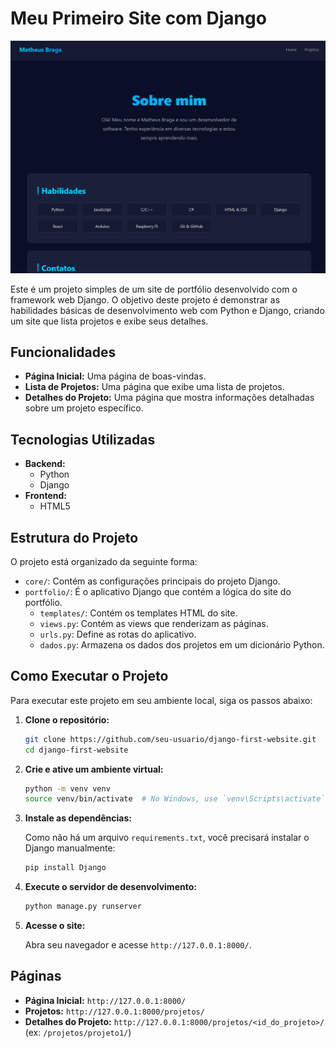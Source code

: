 # Meu Primeiro Site com Django

![Demo do Projeto](django-first-website.png)

Este é um projeto simples de um site de portfólio desenvolvido com o framework web Django. O objetivo deste projeto é demonstrar as habilidades básicas de desenvolvimento web com Python e Django, criando um site que lista projetos e exibe seus detalhes.

## Funcionalidades

*   **Página Inicial:** Uma página de boas-vindas.
*   **Lista de Projetos:** Uma página que exibe uma lista de projetos.
*   **Detalhes do Projeto:** Uma página que mostra informações detalhadas sobre um projeto específico.

## Tecnologias Utilizadas

*   **Backend:**
    *   Python
    *   Django
*   **Frontend:**
    *   HTML5

## Estrutura do Projeto

O projeto está organizado da seguinte forma:

*   `core/`: Contém as configurações principais do projeto Django.
*   `portfolio/`: É o aplicativo Django que contém a lógica do site do portfólio.
    *   `templates/`: Contém os templates HTML do site.
    *   `views.py`: Contém as views que renderizam as páginas.
    *   `urls.py`: Define as rotas do aplicativo.
    *   `dados.py`: Armazena os dados dos projetos em um dicionário Python.

## Como Executar o Projeto

Para executar este projeto em seu ambiente local, siga os passos abaixo:

1.  **Clone o repositório:**

    ```bash
    git clone https://github.com/seu-usuario/django-first-website.git
    cd django-first-website
    ```

2.  **Crie e ative um ambiente virtual:**

    ```bash
    python -m venv venv
    source venv/bin/activate  # No Windows, use `venv\Scripts\activate`
    ```

3.  **Instale as dependências:**

    Como não há um arquivo `requirements.txt`, você precisará instalar o Django manualmente:

    ```bash
    pip install Django
    ```

4.  **Execute o servidor de desenvolvimento:**

    ```bash
    python manage.py runserver
    ```

5.  **Acesse o site:**

    Abra seu navegador e acesse `http://127.0.0.1:8000/`.

## Páginas

*   **Página Inicial:** `http://127.0.0.1:8000/`
*   **Projetos:** `http://127.0.0.1:8000/projetos/`
*   **Detalhes do Projeto:** `http://127.0.0.1:8000/projetos/<id_do_projeto>/` (ex: `/projetos/projeto1/`)